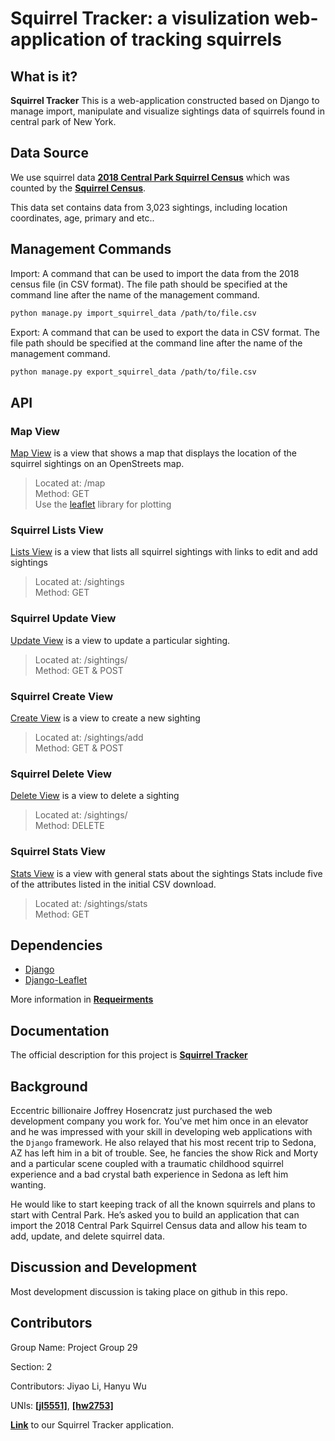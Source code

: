 # Squirrel Tracker: a visulization web-application of tracking squirrels


## What is it?

**Squirrel Tracker** This is a web-application constructed based on Django to manage import, manipulate and visualize sightings data of squirrels found in central park of New York.


## Data Source
We use squirrel data [**2018 Central Park Squirrel Census**](https://data.cityofnewyork.us/Environment/2018-Central-Park-Squirrel-Census-Squirrel-Data/vfnx-vebw) which was counted by the [**Squirrel Census**](https://www.thesquirrelcensus.com/). 

This data set contains data from 3,023 sightings, including location coordinates, age, primary and etc..


## Management Commands
Import: A command that can be used to import the data from the 2018 census file (in CSV format). The file path should be specified at the command line after the name of the management command. 

```sh
python manage.py import_squirrel_data /path/to/file.csv
```

Export: A command that can be used to export the data in CSV format. The file path should be specified at the command line after the name of the management command.

```sh
python manage.py export_squirrel_data /path/to/file.csv
```

## API

### Map View    
[Map View](https://project-261004.appspot.com/map/)   is a view that shows a map that displays the location of the squirrel sightings on an OpenStreets map.   
>Located at: /map   
Method: GET   
Use the [leaflet](https://leafletjs.com/) library for plotting   

### Squirrel Lists View   
[Lists View](https://project-261004.appspot.com/sightings/) is a view that lists all squirrel sightings with links to edit and add sightings   
>Located at: /sightings   
	Method: GET   
	
### Squirrel Update View   
[Update View](https://project-261004.appspot.com/sightings/13E-AM-1017-05/) is a view to update a particular sighting.    
>Located at: /sightings/<unique-squirrel-id>   
	Method: GET & POST   

 
### Squirrel Create View   
[Create View](https://project-261004.appspot.com/sighitngs/add/) is a view to create a new sighting   
>Located at: /sightings/add   
	Method: GET & POST   

### Squirrel Delete View   
[Delete View](https://project-261004.appspot.com/sightings/13E-AM-1017-05/) is a view to delete a sighting    
>Located at: /sightings/<unique-squirrel-id>   
	Method: DELETE   

### Squirrel Stats View   
[Stats View](https://project-261004.appspot.com/sightings/stats/) is a view with general stats about the sightings
Stats include five of the attributes listed in the initial CSV download.    
>Located at: /sightings/stats   
Method: GET   



## Dependencies
- [Django](https://www.djangoproject.com)
- [Django-Leaflet](https://django-leaflet.readthedocs.io/en/latest/)  
 
More information in [**Requeirments**](https://github.com/Anthony1Li/final_project/blob/master/requirements.txt)

## Documentation
The official description for this project is 
[**Squirrel Tracker**](https://docs.google.com/document/d/1SPv3fMDKiemrR86rD-S9ecvI2npz3PljDzwCfxK2x5g/edit)

## Background
Eccentric billionaire Joffrey Hosencratz just purchased the web development company you work for. You’ve met him once in an elevator and he was impressed with your skill in developing web applications with the ``Django`` framework. He also relayed that his most recent trip to Sedona, AZ has left him in a bit of trouble. See, he fancies the show Rick and Morty and a particular scene coupled with a traumatic childhood squirrel experience and a bad crystal bath experience in Sedona as left him wanting. 

He would like to start keeping track of all the known squirrels and plans to start with Central Park. He’s asked you to build an application that can import the 2018 Central Park Squirrel Census data and allow his team to add, update, and delete squirrel data. 



## Discussion and Development
Most development discussion is taking place on github in this repo.



## Contributors

Group Name: Project Group 29

Section: 2

Contributors: Jiyao Li, Hanyu Wu

UNIs: [**[jl5551]**](https://github.com/Anthony1Li), [**[hw2753]**](https://github.com/harrywoo)

[**Link**](https://project-261004.appspot.com/sightings) to our Squirrel Tracker application.
